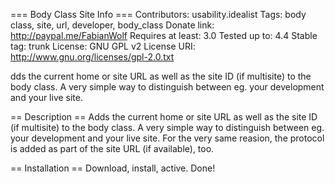 === Body Class Site Info ===
Contributors: usability.idealist
Tags: body class, site, url, developer, body_class
Donate link: http://paypal.me/FabianWolf
Requires at least: 3.0
Tested up to: 4.4
Stable tag: trunk
License: GNU GPL v2
License URI: http://www.gnu.org/licenses/gpl-2.0.txt

dds the current home or site URL as well as the site ID (if multisite) to the body class. A very simple way to distinguish between eg. your development and your live site.

== Description ==
Adds the current home or site URL as well as the site ID (if multisite) to the body class. A very simple way to distinguish between eg. your development and your live site. For the very same reasion, the protocol is added as part of the site URL (if available), too.

== Installation ==
Download, install, active. Done!
